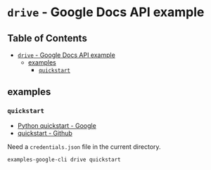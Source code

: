 # `drive` - Google Docs API example

## Table of Contents <!-- omit in toc -->

- [`drive` - Google Docs API example](#drive---google-docs-api-example)
  - [examples](#examples)
    - [`quickstart`](#quickstart)

## examples

### `quickstart`

- [Python quickstart - Google](https://developers.google.com/drive/api/quickstart/python?hl=ja)
- [quickstart - Github](https://github.com/googleworkspace/python-samples/tree/main/drive/quickstart)

Need a `credentials.json` file in the current directory.

```shell
examples-google-cli drive quickstart
```
